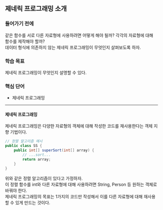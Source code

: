 ## 제네릭 프로그래밍 소개

### 들어가기 전에
같은 함수를 서로 다른 자료형에 사용하려면 어떻게 해야 될까? 각각의 자료형에 대해 함수를 제작해야 할까?   
데이터 형식에 의존하지 않는 제네릭 프로그래밍이 무엇인지 살펴보도록 하자.

### 학습 목표
제네릭 프로그래밍이 무엇인지 설명할 수 있다.

### 핵심 단어
- 제네릭 프로그래밍

---
#### 제네릭 프로그래밍
제네릭 프로그래밍은 다양한 자료형의 객체에 대해 작성한 코드를 재사용한다는 객체 지향 기법이다.
```java
// 정렬 알고리즘 예시
public class SS {
    public int[] superSort(int[] array) {
    	// ...sort...
        return array;
    }
}
```
위와 같은 정렬 알고리즘이 있다고 가정하자.   
이 정렬 함수를 int와 다른 자료형에 대해 사용하려면 String, Person 등 원하는 객체로 바꿔야 한다.   
제네릭 프로그래밍의 목표는 1가지의 코드만 작성해서 이를 다른 자료형에 대해 재사용할 수 있게 만드는 것이다.

